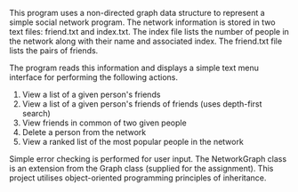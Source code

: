 This program uses a non-directed graph data structure to represent a simple social network program. The network information is stored in two text files: friend.txt and
index.txt. The index file lists the number of people in the network along with their name and associated index. The friend.txt file lists the pairs of friends. 

The program reads this information and displays a simple text menu interface for performing the following actions.
1) View a list of a given person's friends
2) View a list of a given person's friends of friends (uses depth-first search)
3) View friends in common of two given people
4) Delete a person from the network
5) View a ranked list of the most popular people in the network

Simple error checking is performed for user input. The NetworkGraph class is an extension from the Graph class (supplied for the assignment). This project utilises 
object-oriented programming principles of inheritance.